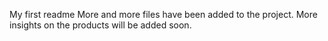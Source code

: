 My first readme
More and more files have been added to the project.
More insights on the products will be added soon.
